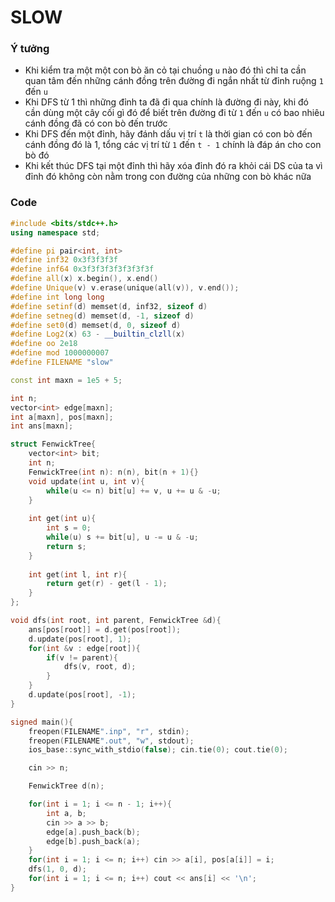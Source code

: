 # SLOW

### Ý tưởng

- Khi kiểm tra một một con bò ăn cỏ tại chuồng `u` nào đó thì chỉ ta cần quan tâm đến những cánh đồng trên đường đi ngắn nhất từ đỉnh ruộng `1` đến `u`
- Khi DFS từ 1 thì những đỉnh ta đã đi qua chính là đường đi này, khi đó cần dùng một cây cối gì đó để biết trên đường đi từ `1` đến `u` có bao nhiêu cánh đồng đã có con bò đến trước
- Khi DFS đến một đỉnh, hãy đánh dấu vị trí `t` là thời gian có con bò đến cánh đồng đó là 1, tổng các vị trí từ `1` đến `t - 1` chính là đáp án cho con bò đó
- Khi kết thúc DFS tại một đỉnh thì hãy xóa đỉnh đó ra khỏi cái DS của ta vì đỉnh đó không còn nằm trong con đường của những con bò khác nữa

### Code
```c++
#include <bits/stdc++.h>
using namespace std;

#define pi pair<int, int>
#define inf32 0x3f3f3f3f
#define inf64 0x3f3f3f3f3f3f3f3f
#define all(x) x.begin(), x.end()
#define Unique(v) v.erase(unique(all(v)), v.end());
#define int long long
#define setinf(d) memset(d, inf32, sizeof d)
#define setneg(d) memset(d, -1, sizeof d)
#define set0(d) memset(d, 0, sizeof d)
#define Log2(x) 63 - __builtin_clzll(x)
#define oo 2e18
#define mod 1000000007
#define FILENAME "slow"

const int maxn = 1e5 + 5;

int n;
vector<int> edge[maxn];
int a[maxn], pos[maxn];
int ans[maxn];

struct FenwickTree{
    vector<int> bit;
    int n;
    FenwickTree(int n): n(n), bit(n + 1){}
    void update(int u, int v){
        while(u <= n) bit[u] += v, u += u & -u;
    }
    
    int get(int u){
        int s = 0;
        while(u) s += bit[u], u -= u & -u;
        return s;
    }
    
    int get(int l, int r){
        return get(r) - get(l - 1);
    }
};

void dfs(int root, int parent, FenwickTree &d){
    ans[pos[root]] = d.get(pos[root]);
    d.update(pos[root], 1);
    for(int &v : edge[root]){
        if(v != parent){
            dfs(v, root, d);
        }
    }
    d.update(pos[root], -1);
}

signed main(){
    freopen(FILENAME".inp", "r", stdin);
    freopen(FILENAME".out", "w", stdout);
    ios_base::sync_with_stdio(false); cin.tie(0); cout.tie(0);

    cin >> n;

    FenwickTree d(n);

    for(int i = 1; i <= n - 1; i++){
        int a, b;
        cin >> a >> b;
        edge[a].push_back(b);
        edge[b].push_back(a);
    }
    for(int i = 1; i <= n; i++) cin >> a[i], pos[a[i]] = i;
    dfs(1, 0, d);
    for(int i = 1; i <= n; i++) cout << ans[i] << '\n';
}
```
